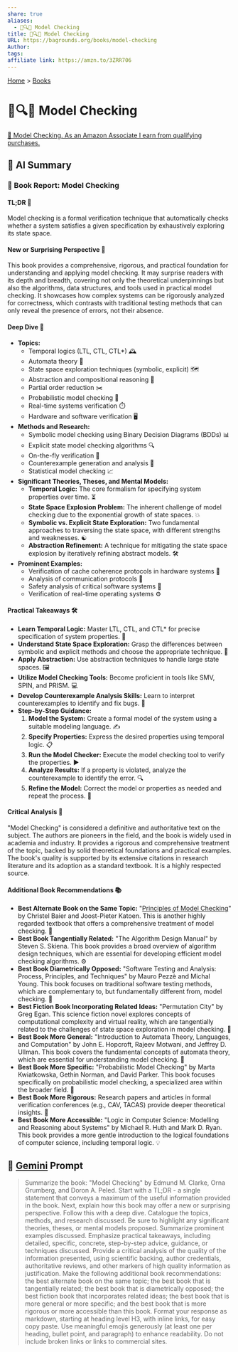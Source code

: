 ```yaml
---
share: true
aliases:
  - 🤖🔍✅ Model Checking
title: 🤖🔍✅ Model Checking
URL: https://bagrounds.org/books/model-checking
Author: 
tags: 
affiliate link: https://amzn.to/3ZRR706
---
```

[Home](../index.md) > [Books](./index.md)  
# 🤖🔍✅ Model Checking  
[🛒 Model Checking. As an Amazon Associate I earn from qualifying purchases.](https://amzn.to/3ZRR706)  
  
## 🤖 AI Summary  
### 📖 Book Report: Model Checking  
#### TL;DR 🚀  
Model checking is a formal verification technique that automatically checks whether a system satisfies a given specification by exhaustively exploring its state space.  
  
#### New or Surprising Perspective 🤯  
This book provides a comprehensive, rigorous, and practical foundation for understanding and applying model checking. It may surprise readers with its depth and breadth, covering not only the theoretical underpinnings but also the algorithms, data structures, and tools used in practical model checking. It showcases how complex systems can be rigorously analyzed for correctness, which contrasts with traditional testing methods that can only reveal the presence of errors, not their absence.  
  
#### Deep Dive 🧐  
* **Topics:**  
    * Temporal logics (LTL, CTL, CTL*) 🕰️  
    * Automata theory 🤖  
    * State space exploration techniques (symbolic, explicit) 🗺️  
    * Abstraction and compositional reasoning 🧩  
    * Partial order reduction ✂️  
    * Probabilistic model checking 🎲  
    * Real-time systems verification ⏱️  
    * Hardware and software verification 🖥️  
* **Methods and Research:**  
    * Symbolic model checking using Binary Decision Diagrams (BDDs) 📊  
    * Explicit state model checking algorithms 🔍  
    * On-the-fly verification 🏃  
    * Counterexample generation and analysis 🚧  
    * Statistical model checking 📈  
* **Significant Theories, Theses, and Mental Models:**  
    * **Temporal Logic:** The core formalism for specifying system properties over time. ⏳  
    * **State Space Explosion Problem:** The inherent challenge of model checking due to the exponential growth of state spaces. 💥  
    * **Symbolic vs. Explicit State Exploration:** Two fundamental approaches to traversing the state space, with different strengths and weaknesses. ☯️  
    * **Abstraction Refinement:** A technique for mitigating the state space explosion by iteratively refining abstract models. 🛠️  
* **Prominent Examples:**  
    * Verification of cache coherence protocols in hardware systems 💽  
    * Analysis of communication protocols 📶  
    * Safety analysis of critical software systems 🚨  
    * Verification of real-time operating systems ⚙️  
  
#### Practical Takeaways 🛠️  
* **Learn Temporal Logic:** Master LTL, CTL, and CTL* for precise specification of system properties. 📝  
* **Understand State Space Exploration:** Grasp the differences between symbolic and explicit methods and choose the appropriate technique. 🧠  
* **Apply Abstraction:** Use abstraction techniques to handle large state spaces. 🖼️  
* **Utilize Model Checking Tools:** Become proficient in tools like SMV, SPIN, and PRISM. 💻  
* **Develop Counterexample Analysis Skills:** Learn to interpret counterexamples to identify and fix bugs. 🐞  
* **Step-by-Step Guidance:**  
    1.  **Model the System:** Create a formal model of the system using a suitable modeling language. ✍️  
    2.  **Specify Properties:** Express the desired properties using temporal logic. 📋  
    3.  **Run the Model Checker:** Execute the model checking tool to verify the properties. ▶️  
    4.  **Analyze Results:** If a property is violated, analyze the counterexample to identify the error. 🔍  
    5.  **Refine the Model:** Correct the model or properties as needed and repeat the process. 🔄  
  
#### Critical Analysis 🧐  
"Model Checking" is considered a definitive and authoritative text on the subject. The authors are pioneers in the field, and the book is widely used in academia and industry. It provides a rigorous and comprehensive treatment of the topic, backed by solid theoretical foundations and practical examples. The book's quality is supported by its extensive citations in research literature and its adoption as a standard textbook. It is a highly respected source.  
  
#### Additional Book Recommendations 📚  
* **Best Alternate Book on the Same Topic:** "[Principles of Model Checking](./principles-of-model-checking.md)" by Christel Baier and Joost-Pieter Katoen. This is another highly regarded textbook that offers a comprehensive treatment of model checking. 📖  
* **Best Book Tangentially Related:** "The Algorithm Design Manual" by Steven S. Skiena. This book provides a broad overview of algorithm design techniques, which are essential for developing efficient model checking algorithms. ⚙️  
* **Best Book Diametrically Opposed:** "Software Testing and Analysis: Process, Principles, and Techniques" by Mauro Pezzè and Michal Young. This book focuses on traditional software testing methods, which are complementary to, but fundamentally different from, model checking. 🧪  
* **Best Fiction Book Incorporating Related Ideas:** "Permutation City" by Greg Egan. This science fiction novel explores concepts of computational complexity and virtual reality, which are tangentially related to the challenges of state space exploration in model checking. 🌌  
* **Best Book More General:** "Introduction to Automata Theory, Languages, and Computation" by John E. Hopcroft, Rajeev Motwani, and Jeffrey D. Ullman. This book covers the fundamental concepts of automata theory, which are essential for understanding model checking. 🤖  
* **Best Book More Specific:** "Probabilistic Model Checking" by Marta Kwiatkowska, Gethin Norman, and David Parker. This book focuses specifically on probabilistic model checking, a specialized area within the broader field. 🎲  
* **Best Book More Rigorous:** Research papers and articles in formal verification conferences (e.g., CAV, TACAS) provide deeper theoretical insights. 🔬  
* **Best Book More Accessible:** "Logic in Computer Science: Modelling and Reasoning about Systems" by Michael R. Huth and Mark D. Ryan. This book provides a more gentle introduction to the logical foundations of computer science, including temporal logic. 💡  
  
## 💬 [Gemini](https://gemini.google.com) Prompt  
> Summarize the book: "Model Checking" by Edmund M. Clarke, Orna Grumberg, and Doron A. Peled. Start with a TL;DR - a single statement that conveys a maximum of the useful information provided in the book. Next, explain how this book may offer a new or surprising perspective. Follow this with a deep dive. Catalogue the topics, methods, and research discussed. Be sure to highlight any significant theories, theses, or mental models proposed. Summarize prominent examples discussed. Emphasize practical takeaways, including detailed, specific, concrete, step-by-step advice, guidance, or techniques discussed. Provide a critical analysis of the quality of the information presented, using scientific backing, author credentials, authoritative reviews, and other markers of high quality information as justification. Make the following additional book recommendations: the best alternate book on the same topic; the best book that is tangentially related; the best book that is diametrically opposed; the best fiction book that incorporates related ideas; the best book that is more general or more specific; and the best book that is more rigorous or more accessible than this book. Format your response as markdown, starting at heading level H3, with inline links, for easy copy paste. Use meaningful emojis generously (at least one per heading, bullet point, and paragraph) to enhance readability. Do not include broken links or links to commercial sites.